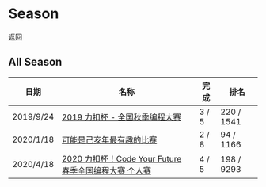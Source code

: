 # Season

[返回](./README.md)



## All Season
| 日期       | 名称                                                      | 完成  | 排名       |
| ---------- | --------------------------------------------------------- | ----- | ---------- |
| 2019/9/24  | [2019 力扣杯 - 全国秋季编程大赛](./season/2019-fall/README.md) | 3 / 5 | 220 / 1541 |
| 2020/1/18  | [可能是己亥年最有趣的比赛](./season/sf-2020/README.md) | 2 / 8 | 94 / 1166 |
| 2020/4/18 | [2020 力扣杯！Code Your Future 春季全国编程大赛 个人赛](./season/2020-spring/README.md) | 4 / 5 | 198 / 9293 |